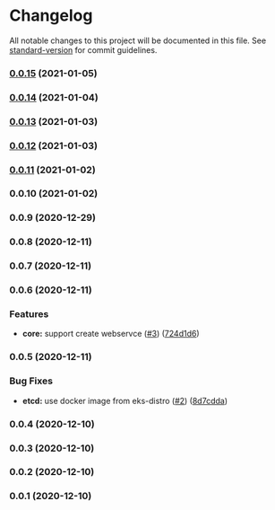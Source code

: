# Changelog

All notable changes to this project will be documented in this file. See [standard-version](https://github.com/conventional-changelog/standard-version) for commit guidelines.

### [0.0.15](https://github.com/pahud/cdk-apisix/compare/v0.0.14...v0.0.15) (2021-01-05)

### [0.0.14](https://github.com/pahud/cdk-apisix/compare/v0.0.13...v0.0.14) (2021-01-04)

### [0.0.13](https://github.com/pahud/cdk-apisix/compare/v0.0.12...v0.0.13) (2021-01-03)

### [0.0.12](https://github.com/pahud/cdk-apisix/compare/v0.0.11...v0.0.12) (2021-01-03)

### [0.0.11](https://github.com/pahud/cdk-apisix/compare/v0.0.10...v0.0.11) (2021-01-02)

### 0.0.10 (2021-01-02)

### 0.0.9 (2020-12-29)

### 0.0.8 (2020-12-11)

### 0.0.7 (2020-12-11)

### 0.0.6 (2020-12-11)


### Features

* **core:** support create webservce ([#3](https://github.com/pahud/cdk-apisix/issues/3)) ([724d1d6](https://github.com/pahud/cdk-apisix/commit/724d1d6f51b7ae0288f85b9c7195e55dc4fa0a01))

### 0.0.5 (2020-12-11)


### Bug Fixes

* **etcd:** use docker image from eks-distro ([#2](https://github.com/pahud/cdk-apisix/issues/2)) ([8d7cdda](https://github.com/pahud/cdk-apisix/commit/8d7cddac01d273c6ed07a91c7c706dd3799211b3))

### 0.0.4 (2020-12-10)

### 0.0.3 (2020-12-10)

### 0.0.2 (2020-12-10)

### 0.0.1 (2020-12-10)
